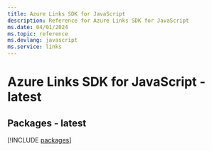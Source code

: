 ```yaml
---
title: Azure Links SDK for JavaScript
description: Reference for Azure Links SDK for JavaScript
ms.date: 04/01/2024
ms.topic: reference
ms.devlang: javascript
ms.service: links
---
```

# Azure Links SDK for JavaScript - latest
## Packages - latest
[!INCLUDE [packages](links-index.md)]